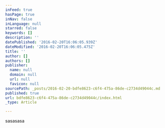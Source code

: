 ```yaml
---
inFeed: true
hasPage: true
inNav: false
inLanguage: null
starred: false
keywords: []
description: ''
datePublished: '2016-02-20T16:06:05.939Z'
dateModified: '2016-02-20T16:06:05.475Z'
title: ''
author: []
authors: []
publisher:
  name: null
  domain: null
  url: null
  favicon: null
sourcePath: _posts/2016-02-20-bdfe8623-c6f4-475a-86de-c2734d49044c.md
published: true
url: bdfe8623-c6f4-475a-86de-c2734d49044c/index.html
_type: Article

---
```

sasasasa